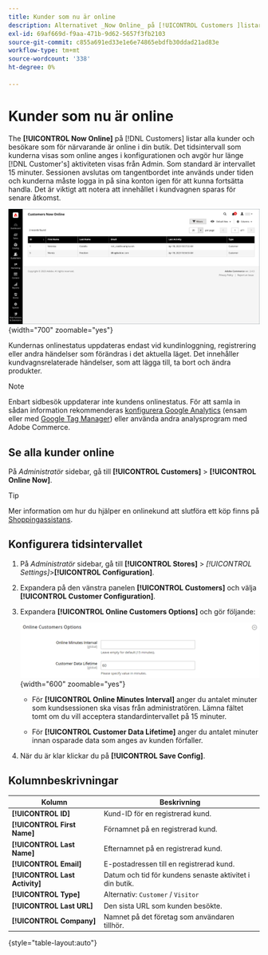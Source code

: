 ```yaml
---
title: Kunder som nu är online
description: Alternativet _Now Online_ på [!UICONTROL Customers ]listar alla kunder och besökare som för närvarande är online i din butik.
exl-id: 69af669d-f9aa-471b-9d62-5657f3fb2103
source-git-commit: c855a691ed33e1e6e74865ebdfb30ddad21ad83e
workflow-type: tm+mt
source-wordcount: '338'
ht-degree: 0%

---
```


# Kunder som nu är online

The **[!UICONTROL Now Online]** på [!DNL Customers] listar alla kunder och besökare som för närvarande är online i din butik. Det tidsintervall som kunderna visas som online anges i konfigurationen och avgör hur länge [!DNL Customer's] aktiviteten visas från Admin. Som standard är intervallet 15 minuter. Sessionen avslutas om tangentbordet inte används under tiden och kunderna måste logga in på sina konton igen för att kunna fortsätta handla. Det är viktigt att notera att innehållet i kundvagnen sparas för senare åtkomst.

![Onlinekunder](assets/customers-now-online.png){width="700" zoomable="yes"}

Kundernas onlinestatus uppdateras endast vid kundinloggning, registrering eller andra händelser som förändras i det aktuella läget. Det innehåller kundvagnsrelaterade händelser, som att lägga till, ta bort och ändra produkter.

>[!NOTE]
>
>Enbart sidbesök uppdaterar inte kundens onlinestatus. För att samla in sådan information rekommenderas [konfigurera Google Analytics](../merchandising-promotions/google-analytics.md) (ensam eller med [Google Tag Manager](../merchandising-promotions/google-tag-manager.md)) eller använda andra analysprogram med Adobe Commerce.

## Se alla kunder online

På _Administratör_ sidebar, gå till **[!UICONTROL Customers]** > **[!UICONTROL Online Now]**.

>[!TIP]
>
>Mer information om hur du hjälper en onlinekund att slutföra ett köp finns på [Shoppingassistans](../stores-purchase/introduction.md#shopping-assistance).

## Konfigurera tidsintervallet

1. På _Administratör_ sidebar, gå till **[!UICONTROL Stores]** > _[!UICONTROL Settings]_>**[!UICONTROL Configuration]**.

1. Expandera på den vänstra panelen **[!UICONTROL Customers]** och välja **[!UICONTROL Customer Configuration]**.

1. Expandera **[!UICONTROL Online Customers Options]** och gör följande:

   ![Kundalternativ online](../configuration-reference/customers/assets/customer-configuration-online-customers-options.png){width="600" zoomable="yes"}

   - För **[!UICONTROL Online Minutes Interval]** anger du antalet minuter som kundsessionen ska visas från administratören. Lämna fältet tomt om du vill acceptera standardintervallet på 15 minuter.

   - För **[!UICONTROL Customer Data Lifetime]** anger du antalet minuter innan osparade data som anges av kunden förfaller.

1. När du är klar klickar du på **[!UICONTROL Save Config]**.

## Kolumnbeskrivningar

| Kolumn | Beskrivning |
| --- | --- |
| **[!UICONTROL ID]** | Kund-ID för en registrerad kund. |
| **[!UICONTROL First Name]** | Förnamnet på en registrerad kund. |
| **[!UICONTROL Last Name]** | Efternamnet på en registrerad kund. |
| **[!UICONTROL Email]** | E-postadressen till en registrerad kund. |
| **[!UICONTROL Last Activity]** | Datum och tid för kundens senaste aktivitet i din butik. |
| **[!UICONTROL Type]** | Alternativ: `Customer` / `Visitor` |
| **[!UICONTROL Last URL]** | Den sista URL som kunden besökte. |
| **[!UICONTROL Company]** | Namnet på det företag som användaren tillhör. |

{style="table-layout:auto"}
